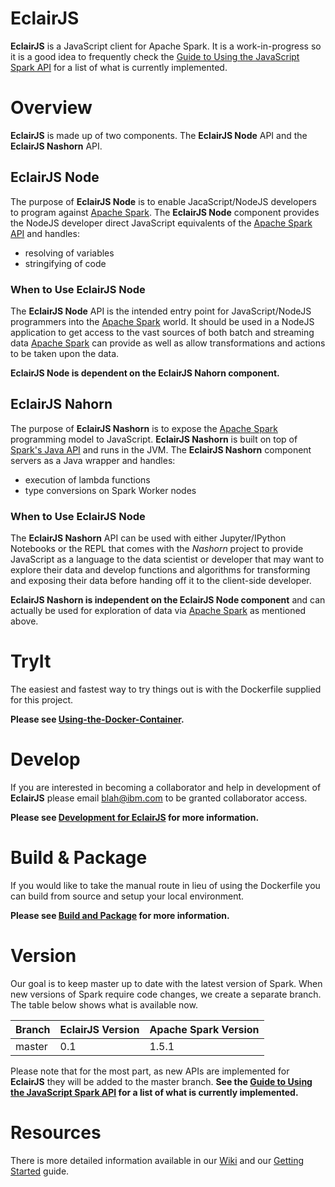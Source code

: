 EclairJS 
===================
**EclairJS** is a JavaScript client for Apache Spark.  It is a work-in-progress so it is a good idea to frequently check the [Guide to Using the JavaScript Spark API](https://github.rtp.raleigh.ibm.com/EclairJS/eclairjs-node/wikis/Guide-to-using-the-JavaScript-Spark-API) for a list of what is currently implemented.

Overview
===================
**EclairJS** is made up of two components.  The **EclairJS Node** API and the **EclairJS Nashorn** API.

## EclairJS Node
The purpose of **EclairJS Node** is to enable JacaScript/NodeJS developers to program against [Apache Spark](http://spark.apache.org/).  The **EclairJS Node** component provides the NodeJS developer direct JavaScript equivalents of the [Apache Spark API](http://spark.apache.org/docs/latest/api/java/index.html) and handles:
* resolving of variables
* stringifying of code

### When to Use EclairJS Node
The **EclairJS Node** API is the intended entry point for JavaScript/NodeJS programmers into the [Apache Spark](http://spark.apache.org/) world.  It should be used in a NodeJS application to get access to the vast sources of both batch and streaming data [Apache Spark](http://spark.apache.org/) can provide as well as allow transformations and actions to be taken upon the data.

**EclairJS Node is dependent on the EclairJS Nahorn component.**

## EclairJS Nahorn
The purpose of **EclairJS Nashorn** is to expose the [Apache Spark](http://spark.apache.org/) programming model to JavaScript.  **EclairJS Nashorn** is built on top of [Spark's Java API](http://spark.apache.org/docs/latest/api/java/index.html) and runs in the JVM.  The **EclairJS Nashorn** component servers as a Java wrapper and handles:
* execution of lambda functions
* type conversions on Spark Worker nodes

### When to Use EclairJS Node
The **EclairJS Nashorn** API can be used with either Jupyter/IPython Notebooks or the REPL that comes with the _Nashorn_ project to provide JavaScript as a language to the data scientist or developer that may want to explore their data and develop functions and algorithms for transforming and exposing their data before handing off it to the client-side developer.

**EclairJS Nashorn is independent on the EclairJS Node component** and can actually be used for exploration of data via [Apache Spark](http://spark.apache.org/) as mentioned above.

TryIt
===================
The easiest and fastest way to try things out is with the Dockerfile supplied for this project.  

**Please see [Using-the-Docker-Container](https://github.rtp.raleigh.ibm.com/EclairJS/eclairjs-node/wikis/Using-the-Docker-Container).**

Develop
===================
If you are interested in becoming a collaborator and help in development of **EclairJS** please email blah@ibm.com to be granted collaborator access.

**Please see [Development for EclairJS](https://github.rtp.raleigh.ibm.com/EclairJS/eclairjs-node/wikis/Development-for-EclairJS) for more information.**

Build & Package
===================
If you would like to take the manual route in lieu of using the Dockerfile you can build from source and setup your local environment.

**Please see [Build and Package](https://github.rtp.raleigh.ibm.com/EclairJS/eclairjs-node/wikis/Build-and-Package) for more information.**

Version
===================
Our goal is to keep master up to date with the latest version of Spark. When new versions of Spark require code changes, we create a separate branch. The table below shows what is available now.

| Branch | EclairJS Version | Apache Spark Version |
| -------- | -------- | -------- |
| master   | 0.1   | 1.5.1 |

Please note that for the most part, as new APIs are implemented for **EclairJS** they will be added to the master branch.  **See the [Guide to Using the JavaScript Spark API](https://github.rtp.raleigh.ibm.com/EclairJS/eclairjs-node/wikis/Guide-to-using-the-JavaScript-Spark-API) for a list of what is currently implemented.**

Resources
===================
There is more detailed information available in our [Wiki](https://github.rtp.raleigh.ibm.com/EclairJS/eclairjs-node/wikis/home) and our [Getting Started](https://github.rtp.raleigh.ibm.com/EclairJS/eclairjs-node/wikis/Getting-Started-With-EclairJS-Node) guide.
